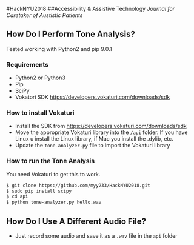 #HackNYU2018
##Accessibility & Assistive Technology
*Journal for Caretaker of Austistic Patients*

## How Do I Perform Tone Analysis?
Tested working with Python2 and pip 9.0.1

### Requirements

* Python2 or Python3
* Pip
* SciPy
* Vokatori SDK https://developers.vokaturi.com/downloads/sdk

### How to install Vokaturi

* Install the SDK from https://developers.vokaturi.com/downloads/sdk
* Move the appropriate Vokaturi library into the `/api` folder. If you have Linux u install the Linux library, if Mac you install the .dylib, etc.
* Update the `tone-analyzer.py` file to import the Vokaturi library

### How to run the Tone Analysis
You need Vokaturi to get this to work.

```sh
$ git clone https://github.com/myy233/HackNYU2018.git
$ sudo pip install scipy
$ cd api
$ python tone-analyzer.py hello.wav
```

## How Do I Use A Different Audio File?

* Just record some audio and save it as a `.wav` file in the `api` folder
